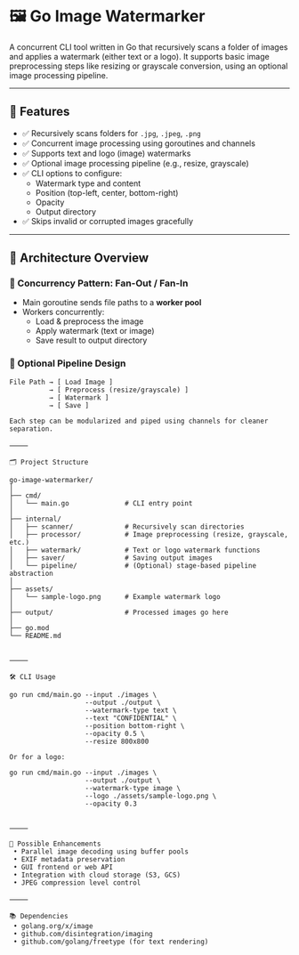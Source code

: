 # 🖼️ Go Image Watermarker

A concurrent CLI tool written in Go that recursively scans a folder of images and applies a watermark (either text or a logo). It supports basic image preprocessing steps like resizing or grayscale conversion, using an optional image processing pipeline.

---

## 🚀 Features

- ✅ Recursively scans folders for `.jpg`, `.jpeg`, `.png`
- ✅ Concurrent image processing using goroutines and channels
- ✅ Supports text and logo (image) watermarks
- ✅ Optional image processing pipeline (e.g., resize, grayscale)
- ✅ CLI options to configure:
  - Watermark type and content
  - Position (top-left, center, bottom-right)
  - Opacity
  - Output directory
- ✅ Skips invalid or corrupted images gracefully

---

## 🧠 Architecture Overview

### 🧵 Concurrency Pattern: Fan-Out / Fan-In

- Main goroutine sends file paths to a **worker pool**
- Workers concurrently:
  - Load & preprocess the image
  - Apply watermark (text or image)
  - Save result to output directory

### 🔁 Optional Pipeline Design

```text
File Path → [ Load Image ]
          → [ Preprocess (resize/grayscale) ]
          → [ Watermark ]
          → [ Save ]

Each step can be modularized and piped using channels for cleaner separation.

⸻

🗂️ Project Structure

go-image-watermarker/
│
├── cmd/
│   └── main.go              # CLI entry point
│
├── internal/
│   ├── scanner/             # Recursively scan directories
│   ├── processor/           # Image preprocessing (resize, grayscale, etc.)
│   ├── watermark/           # Text or logo watermark functions
│   ├── saver/               # Saving output images
│   └── pipeline/            # (Optional) stage-based pipeline abstraction
│
├── assets/
│   └── sample-logo.png      # Example watermark logo
│
├── output/                  # Processed images go here
│
├── go.mod
└── README.md


⸻

🛠️ CLI Usage

go run cmd/main.go --input ./images \
                   --output ./output \
                   --watermark-type text \
                   --text "CONFIDENTIAL" \
                   --position bottom-right \
                   --opacity 0.5 \
                   --resize 800x800

Or for a logo:

go run cmd/main.go --input ./images \
                   --output ./output \
                   --watermark-type image \
                   --logo ./assets/sample-logo.png \
                   --opacity 0.3


⸻

🧪 Possible Enhancements
 • Parallel image decoding using buffer pools
 • EXIF metadata preservation
 • GUI frontend or web API
 • Integration with cloud storage (S3, GCS)
 • JPEG compression level control

⸻

📚 Dependencies
 • golang.org/x/image
 • github.com/disintegration/imaging
 • github.com/golang/freetype (for text rendering)

